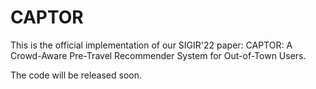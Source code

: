 # CAPTOR
This is the official implementation of our SIGIR'22 paper: CAPTOR: A Crowd-Aware Pre-Travel Recommender System for Out-of-Town Users.

The code will be released soon.
